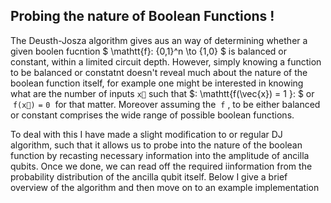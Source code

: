 ## **Probing the nature of Boolean Functions !**

The Deusth-Josza algorithm gives aus an way of determining whether a given boolen fucntion $ \mathtt{f}: \{0,1\}^n \to \{1,0\} $ is balanced or constant, within a limited circuit depth. However, simply knowing a function to be balanced or constatnt doesn't reveal much about the nature of the boolean function itself, for example one might be interested in knowing what are the number of inputs $\mathtt{\vec{x}}$ such that $\: \mathtt{f(\vec{x}) = 1 }\: $ or $\: \mathtt{f(\vec{x}) = 0 }\:$ for that matter. Moreover assuming the $\: \mathtt{f} \:$, to be either balanced or constant comprises the wide range of possible boolean functions.

To deal with this I have made a slight modification to or regular DJ algorithm, such that it allows us to probe into the nature of the boolean function by recasting necessary information into the amplitude of ancilla qubits. Once we done, we can read off the required iinformation from the probability distribution of the ancilla qubit itself. Below I give a brief overview of the algorithm and then move on to an example implementation